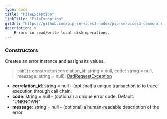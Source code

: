 ```yaml
---
type: docs
title: "FileException"
linkTitle: "FileException"
gitUrl: "https://github.com/pip-services3-nodex/pip-services3-commons-nodex"
description: >
    Errors in read/write local disk operations.
---
```



### Constructors
Creates an error instance and assigns its values.

> `public` constructor(correlation_id: string = null, code: string = null, message: string = null): [BadRequestException]()

- **correlation_id**: string = null - (optional) a unique transaction id to trace execution through call chain.
- **code**: string = null - (optional) a unique error code. Default: "UNKNOWN"
- **message**: string = null - (optional) a human-readable description of the error.

